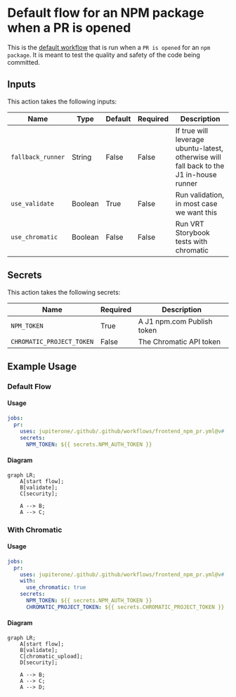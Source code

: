 # Default flow for an NPM package when a PR is opened

This is the [default workflow](../../frontend_npm_pr.yml) that is run when a `PR is opened` for an `npm package`. It is meant to test the quality and safety of the code being committed.

## Inputs

This action takes the following inputs:

| Name                        | Type    | Default                      | Required  | Description                                                                            |
| --------------------------- | ------- | ---------------------------- | --------- | -------------------------------------------------------------------------------------- |
| `fallback_runner`           | String  | False                        | False      | If true will leverage ubuntu-latest, otherwise will fall back to the J1 in-house runner
| `use_validate`              | Boolean | True                         | False      | Run validation, in most case we want this
| `use_chromatic`             | Boolean | False                        | False      | Run VRT Storybook tests with chromatic
                                                                           
## Secrets

This action takes the following secrets:

| Name                        | Required  | Description                               |
| --------------------------- | --------- | ----------------------------------------- |
| `NPM_TOKEN`                 | True      | A J1 npm.com Publish token
| `CHROMATIC_PROJECT_TOKEN`   | False     | The Chromatic API token

## Example Usage

### Default Flow

#### Usage

```yaml
jobs:
  pr:
    uses: jupiterone/.github/.github/workflows/frontend_npm_pr.yml@v#
    secrets:
      NPM_TOKEN: ${{ secrets.NPM_AUTH_TOKEN }}
```

#### Diagram

```mermaid
graph LR;
    A[start flow];
    B[validate];
    C[security];

    A --> B;
    A --> C;
```

### With Chromatic

#### Usage

```yaml
jobs:
  pr:
    uses: jupiterone/.github/.github/workflows/frontend_npm_pr.yml@v#
    with:
      use_chromatic: true
    secrets:
      NPM_TOKEN: ${{ secrets.NPM_AUTH_TOKEN }}
      CHROMATIC_PROJECT_TOKEN: ${{ secrets.CHROMATIC_PROJECT_TOKEN }}
```

#### Diagram

```mermaid
graph LR;
    A[start flow];
    B[validate];
    C[chromatic_upload];
    D[security];

    A --> B;
    A --> C;
    A --> D;
```

